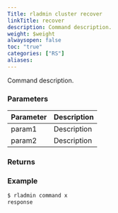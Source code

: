 ```yaml
---
Title: rladmin cluster recover
linkTitle: recover
description: Command description.
weight: $weight
alwaysopen: false
toc: "true"
categories: ["RS"]
aliases: 
---
```


Command description.

### Parameters

| Parameter | Description |
|-----------|-------------|
| param1 | Description |
| param2 | Description |

### Returns

### Example

```sh
$ rladmin command x
response
```
